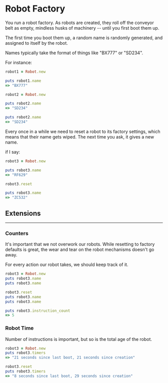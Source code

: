 # Robot Factory

You run a robot factory. As robots are created, they roll off the conveyor belt as empty, mindless husks of machinery -- until you first boot them up.

The first time you boot them up, a random name is randomly generated, and assigned to itself by the robot.

Names typically take the format of things like "BX777" or "SD234".

For instance:

```ruby
robot1 = Robot.new

puts robot1.name
=> "BX777"

robot2 = Robot.new

puts robot2.name
=> "SD234"

puts robot2.name
=> "SD234"
```

Every once in a while we need to reset a robot to its factory settings, which means that their name gets wiped. 
The next time you ask, it gives a new name.

if I say:

```ruby
robot3 = Robot.new

puts robot3.name
=> "RF629"

robot3.reset

puts robot3.name
=> "ZC532"
```

## Extensions
____
### Counters

It's important that we not overwork our robots. 
While resetting to factory defaults is great, the wear and tear on the robot mechanisms doesn't go away. 

For every action our robot takes, we should keep track of it.

```ruby
robot3 = Robot.new
puts robot3.name
puts robot3.name

robot3.reset
puts robot3.name
puts robot3.name

puts robot3.instruction_count
=> 5
```

### Robot Time

Number of instructions is important, but so is the total age of the robot.

```ruby
robot3 = Robot.new
puts robot3.timers 
=> "21 seconds since last boot, 21 seconds since creation"

robot3.reset
puts robot3.timers 
=> "8 seconds since last boot, 29 seconds since creation"

```